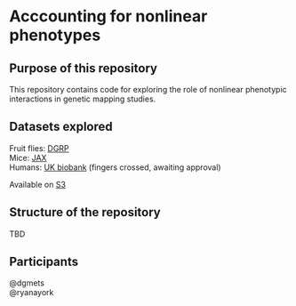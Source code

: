 # Acccounting for nonlinear phenotypes

## Purpose of this repository
This repository contains code for exploring the role of nonlinear phenotypic interactions in genetic mapping studies. 

## Datasets explored
Fruit flies: [DGRP](http://dgrp2.gnets.ncsu.edu/) <br>
Mice: [JAX](http://https://www.jax.org/) <br>
Humans: [UK biobank](https://www.ukbiobank.ac.uk/) (fingers crossed, awaiting approval)

Available on [S3](https://arcadia-public-genetic-mapping-datasets.s3.us-west-1.amazonaws.com/dgrp_phenotypes/)

## Structure of the repository
TBD

## Participants
@dgmets <br>
@ryanayork
